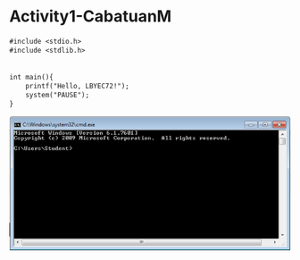 # Activity1-CabatuanM

```
#include <stdio.h>
#include <stdlib.h>


int main(){
	printf("Hello, LBYEC72!");
	system("PAUSE");
}
```

![](blank.PNG)
